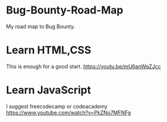 # Bug-Bounty-Road-Map
My road map to Bug Bounty.

# Learn HTML,CSS
This is enough for a good start.
https://youtu.be/mU6anWqZJcc
# Learn JavaScript
I suggest freecodecamp or codeacademy
https://www.youtube.com/watch?v=PkZNo7MFNFg

